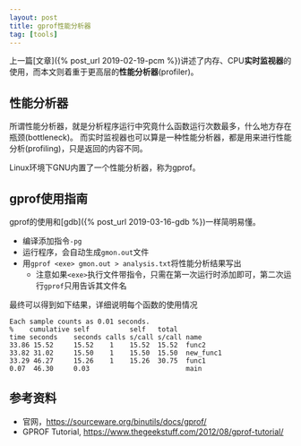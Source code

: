 ```yaml
---
layout: post
title: gprof性能分析器
tag: [tools]
---
```


上一篇[文章]({% post_url 2019-02-19-pcm %})讲述了内存、CPU**实时监视器**的使用，而本文则着重于更高层的**性能分析器**(profiler)。

<!--more-->

## 性能分析器
所谓性能分析器，就是分析程序运行中究竟什么函数运行次数最多，什么地方存在瓶颈(bottleneck)。
而实时监视器也可以算是一种性能分析器，都是用来进行性能分析(profiling)，只是返回的内容不同。

Linux环境下GNU内置了一个性能分析器，称为gprof。

## gprof使用指南
gprof的使用和[gdb]({% post_url 2019-03-16-gdb %})一样简明易懂。

* 编译添加指令`-pg`
* 运行程序，会自动生成`gmon.out`文件
* 用`gprof <exe> gmon.out > analysis.txt`将性能分析结果写出
	- 注意如果`<exe>`执行文件带指令，只需在第一次运行时添加即可，第二次运行`gprof`只用告诉其文件名

最终可以得到如下结果，详细说明每个函数的使用情况
```
Each sample counts as 0.01 seconds.
%    cumulative self          self   total
time seconds    seconds calls s/call s/call name
33.86 15.52     15.52    1    15.52  15.52  func2
33.82 31.02     15.50    1    15.50  15.50  new_func1
33.29 46.27     15.26    1    15.26  30.75  func1
0.07  46.30     0.03                        main
```

## 参考资料
* 官网，<https://sourceware.org/binutils/docs/gprof/>
* GPROF Tutorial, <https://www.thegeekstuff.com/2012/08/gprof-tutorial/>